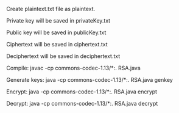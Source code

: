 Create plaintext.txt file as plaintext.

Private key will be saved in privateKey.txt

Public key will be saved in publicKey.txt

Ciphertext will be saved in ciphertext.txt

Deciphertext will be saved in deciphertext.txt

Compile:
javac -cp commons-codec-1.13/*:. RSA.java

Generate keys:
java -cp commons-codec-1.13/*:. RSA.java genkey

Encrypt:
java -cp commons-codec-1.13/*:. RSA.java encrypt

Decrypt:
java -cp commons-codec-1.13/*:. RSA.java decrypt
